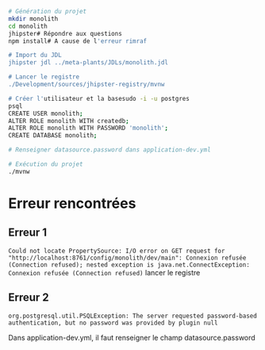 
```bash
# Génération du projet
mkdir monolith
cd monolith
jhipster# Répondre aux questions
npm install# A cause de l'erreur rimraf

# Import du JDL
jhipster jdl ../meta-plants/JDLs/monolith.jdl

# Lancer le registre
./Development/sources/jhipster-registry/mvnw

# Créer l'utilisateur et la basesudo -i -u postgres
psql
CREATE USER monolith;
ALTER ROLE monolith WITH createdb;
ALTER ROLE monolith WITH PASSWORD 'monolith';
CREATE DATABASE monolith;

# Renseigner datasource.password dans application-dev.yml

# Exécution du projet
./mvnw
```


# Erreur rencontrées
## Erreur 1
`Could not locate PropertySource: I/O error on GET request for "http://localhost:8761/config/monolith/dev/main": Connexion refusée (Connection refused); nested exception is java.net.ConnectException: Connexion refusée (Connection refused)`
lancer le registre

## Erreur 2
`org.postgresql.util.PSQLException: The server requested password-based authentication, but no password was provided by plugin null`

Dans application-dev.yml, il faut renseigner le champ datasource.password

